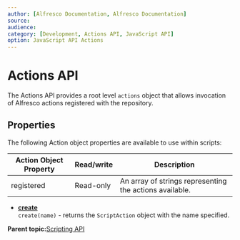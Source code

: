 ```yaml
---
author: [Alfresco Documentation, Alfresco Documentation]
source: 
audience: 
category: [Development, Actions API, JavaScript API]
option: JavaScript API Actions
---
```


# Actions API

The Actions API provides a root level `actions` object that allows invocation of Alfresco actions registered with the repository.

## Properties

The following Action object properties are available to use within scripts:

|Action Object Property|Read/write|Description|
|----------------------|----------|-----------|
|registered|Read-only|An array of strings representing the actions available.|

-   **[create](../references/API-JS-create.md)**  
`create(name)` - returns the `ScriptAction` object with the name specified.

**Parent topic:**[Scripting API](../references/API-JS-Scripting-API.md)

